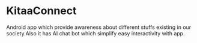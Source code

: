 # KitaaConnect
 Android app which provide awareness about different stuffs existing in our society.Also it has AI chat bot which simplify easy interactivity with app.
